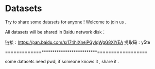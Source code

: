 # Datasets
Try to share some datasets for anyone !
Welcome to join us .

All datasets will be shared in Baidu network disk：

链接：https://pan.baidu.com/s/174hiXneiPGylqWgG8XlYEA 
提取码：y5te 


=============**************************==================

some datasets need pwd, if someone knows it , share it .


